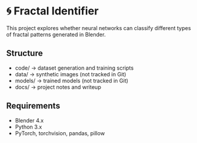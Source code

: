 # 🌀 Fractal Identifier

This project explores whether neural networks can classify different types of fractal patterns generated in Blender.

## Structure
- code/   → dataset generation and training scripts
- data/   → synthetic images (not tracked in Git)
- models/ → trained models (not tracked in Git)
- docs/   → project notes and writeup

## Requirements
- Blender 4.x
- Python 3.x
- PyTorch, torchvision, pandas, pillow
